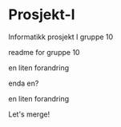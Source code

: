 Prosjekt-I
==========

Informatikk prosjekt I gruppe 10

readme for gruppe 10

en liten forandring

enda en?

en liten forandring

Let's merge!
